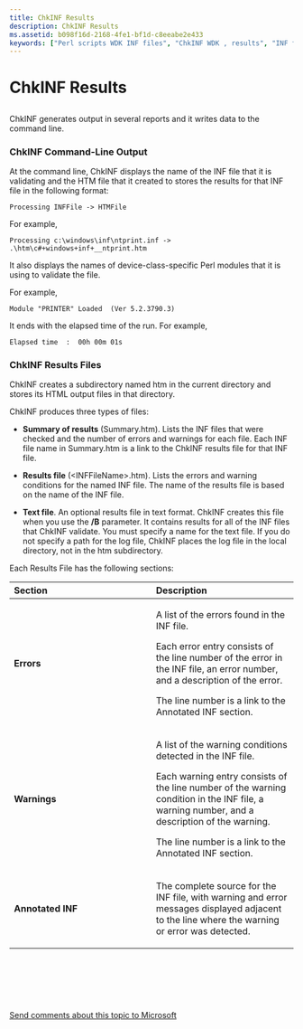 ```yaml
---
title: ChkINF Results
description: ChkINF Results
ms.assetid: b098f16d-2168-4fe1-bf1d-c8eeabe2e433
keywords: ["Perl scripts WDK INF files", "ChkINF WDK , results", "INF files WDK , syntax checker", "syntax checker WDK INF files", "verifying INF files", "checking INF files", "errors WDK ChkINF", "scripts WDK ChkINF"]
---
```


# ChkINF Results


## <span id="ddk_chkinf_results_tools"></span><span id="DDK_CHKINF_RESULTS_TOOLS"></span>


ChkINF generates output in several reports and it writes data to the command line.

### <span id="chkinf_command_line_output"></span><span id="CHKINF_COMMAND_LINE_OUTPUT"></span>ChkINF Command-Line Output

At the command line, ChkINF displays the name of the INF file that it is validating and the HTM file that it created to stores the results for that INF file in the following format:

```
Processing INFFile -> HTMFile
```

For example,

```
Processing c:\windows\inf\ntprint.inf -> .\htm\c#+windows+inf+__ntprint.htm
```

It also displays the names of device-class-specific Perl modules that it is using to validate the file.

For example,

```
Module "PRINTER" Loaded  (Ver 5.2.3790.3)
```

It ends with the elapsed time of the run. For example,

```
Elapsed time  :  00h 00m 01s
```

### <span id="chkinf_results_files"></span><span id="CHKINF_RESULTS_FILES"></span>ChkINF Results Files

ChkINF creates a subdirectory named htm in the current directory and stores its HTML output files in that directory.

ChkINF produces three types of files:

-   **Summary of results** (Summary.htm). Lists the INF files that were checked and the number of errors and warnings for each file. Each INF file name in Summary.htm is a link to the ChkINF results file for that INF file.

-   **Results file** (&lt;INFFileName&gt;.htm). Lists the errors and warning conditions for the named INF file. The name of the results file is based on the name of the INF file.

-   **Text file**. An optional results file in text format. ChkINF creates this file when you use the **/B** parameter. It contains results for all of the INF files that ChkINF validate. You must specify a name for the text file. If you do not specify a path for the log file, ChkINF places the log file in the local directory, not in the htm subdirectory.

Each Results File has the following sections:

<table>
<colgroup>
<col width="50%" />
<col width="50%" />
</colgroup>
<thead>
<tr class="header">
<th align="left">Section</th>
<th align="left">Description</th>
</tr>
</thead>
<tbody>
<tr class="odd">
<td align="left"><p><strong>Errors</strong></p></td>
<td align="left"><p>A list of the errors found in the INF file.</p>
<p>Each error entry consists of the line number of the error in the INF file, an error number, and a description of the error.</p>
<p>The line number is a link to the Annotated INF section.</p></td>
</tr>
<tr class="even">
<td align="left"><p><strong>Warnings</strong></p></td>
<td align="left"><p>A list of the warning conditions detected in the INF file.</p>
<p>Each warning entry consists of the line number of the warning condition in the INF file, a warning number, and a description of the warning.</p>
<p>The line number is a link to the Annotated INF section.</p></td>
</tr>
<tr class="odd">
<td align="left"><p><strong>Annotated INF</strong></p></td>
<td align="left"><p>The complete source for the INF file, with warning and error messages displayed adjacent to the line where the warning or error was detected.</p></td>
</tr>
</tbody>
</table>

 

 

 

[Send comments about this topic to Microsoft](mailto:wsddocfb@microsoft.com?subject=Documentation%20feedback%20[devtest\devtest]:%20ChkINF%20Results%20%20RELEASE:%20%2811/17/2016%29&body=%0A%0APRIVACY%20STATEMENT%0A%0AWe%20use%20your%20feedback%20to%20improve%20the%20documentation.%20We%20don't%20use%20your%20email%20address%20for%20any%20other%20purpose,%20and%20we'll%20remove%20your%20email%20address%20from%20our%20system%20after%20the%20issue%20that%20you're%20reporting%20is%20fixed.%20While%20we're%20working%20to%20fix%20this%20issue,%20we%20might%20send%20you%20an%20email%20message%20to%20ask%20for%20more%20info.%20Later,%20we%20might%20also%20send%20you%20an%20email%20message%20to%20let%20you%20know%20that%20we've%20addressed%20your%20feedback.%0A%0AFor%20more%20info%20about%20Microsoft's%20privacy%20policy,%20see%20http://privacy.microsoft.com/default.aspx. "Send comments about this topic to Microsoft")





